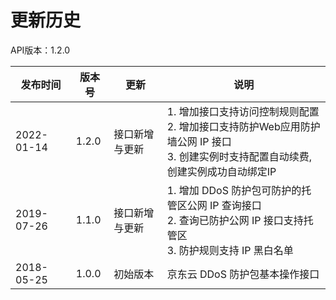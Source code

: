 # 更新历史 #
API版本：1.2.0

|发布时间|版本号|更新|说明|
|---|---|---|---|
|2022-01-14|1.2.0|接口新增与更新|1. 增加接口支持访问控制规则配置<br>2. 增加接口支持防护Web应用防护墙公网 IP 接口<br>3. 创建实例时支持配置自动续费,创建实例成功自动绑定IP|
|2019-07-26|1.1.0|接口新增与更新|1. 增加 DDoS 防护包可防护的托管区公网 IP 查询接口<br>2. 查询已防护公网 IP 接口支持托管区<br>3. 防护规则支持 IP 黑白名单|
|2018-05-25|1.0.0|初始版本|京东云 DDoS 防护包基本操作接口|
